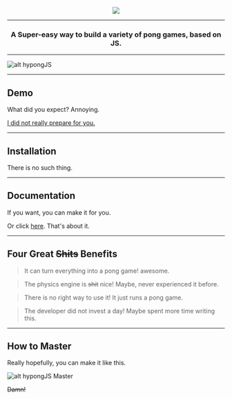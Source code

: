 
<p align="center"><img src="https://raw.githubusercontent.com/leejg1313/hypongJS/master/img/hypongJS-Logo-Original.png" /></p>

---

<h3 align="center">A Super-easy way to build a variety of pong games, based on JS.</h3>

---

![alt hypongJS](https://raw.githubusercontent.com/leejg1313/hypongJS/master/screenshots/hypongJS.gif)

---

## Demo
What did you expect? Annoying.

[I did not really prepare for you.](https://codepen.io/JayMint/pen/YVNxea)

---

## Installation
There is no such thing.

---

## Documentation
If you want, you can make it for you.

Or click [here](https://github.com/leejg1313/hypongJS/tree/master/documentations). That's about it.

---

## Four Great <del>Shits</del> Benefits
> It can turn everything into a pong game! awesome.

> The physics engine is <del>shit</del> nice! Maybe, never experienced it before.

> There is no right way to use it! It just runs a pong game.

> The developer did not invest a day! Maybe spent more time writing this.

---

## How to Master
Really hopefully, you can make it like this.

![alt hypongJS Master](https://raw.githubusercontent.com/leejg1313/hypongJS/master/screenshots/hypongJS-Weird.gif)
<p><del>Damn!</del></p>
